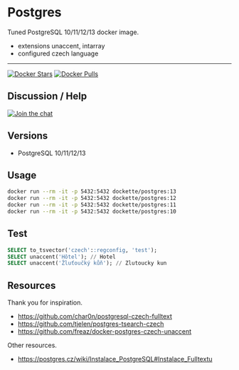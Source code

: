 # Postgres

Tuned PostgreSQL 10/11/12/13 docker image.

- extensions unaccent, intarray
- configured czech language

-----

[![Docker Stars](https://img.shields.io/docker/stars/dockette/postgres.svg?style=flat)](https://hub.docker.com/r/dockette/postgres/)
[![Docker Pulls](https://img.shields.io/docker/pulls/dockette/postgres.svg?style=flat)](https://hub.docker.com/r/dockette/postgres/)

## Discussion / Help

[![Join the chat](https://img.shields.io/gitter/room/dockette/dockette.svg?style=flat-square)](https://gitter.im/dockette/dockette?utm_source=badge&utm_medium=badge&utm_campaign=pr-badge&utm_content=badge)

## Versions

- PostgreSQL 10/11/12/13

## Usage

```sh
docker run --rm -it -p 5432:5432 dockette/postgres:13
docker run --rm -it -p 5432:5432 dockette/postgres:12
docker run --rm -it -p 5432:5432 dockette/postgres:11
docker run --rm -it -p 5432:5432 dockette/postgres:10
```

## Test

```sql
SELECT to_tsvector('czech'::regconfig, 'test'); 
SELECT unaccent('Hôtel'); // Hotel
SELECT unaccent('Žluťoučký kůň'); // Zlutoucky kun 
```

## Resources

Thank you for inspiration.

- https://github.com/char0n/postgresql-czech-fulltext
- https://github.com/tjelen/postgres-tsearch-czech
- https://github.com/freaz/docker-postgres-czech-unaccent

Other resources.

- https://postgres.cz/wiki/Instalace_PostgreSQL#Instalace_Fulltextu